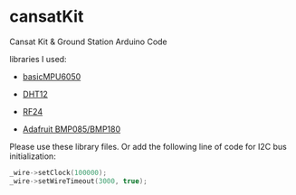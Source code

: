# cansatKit
Cansat Kit &amp; Ground Station Arduino Code

libraries I used:

- [basicMPU6050](https://github.com/RCmags/basicMPU6050)

- [DHT12](https://github.com/RobTillaart/DHT12)

- [RF24](https://github.com/nRF24/RF24)

- [Adafruit BMP085/BMP180](https://github.com/adafruit/Adafruit-BMP085-Library)

Please use these library files. Or add the following line of code for I2C bus initialization:

```C
_wire->setClock(100000);
_wire->setWireTimeout(3000, true);
```
